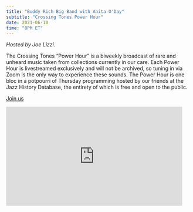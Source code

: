 ```yaml
---
title: "Buddy Rich Big Band with Anita O'Day"
subtitle: "Crossing Tones Power Hour"
date: 2021-06-10
time: "8PM ET"
---
```


<i>Hosted by Joe Lizzi.</i>

The Crossing Tones “Power Hour” is a biweekly broadcast of rare and unheard music taken from collections currently in our care. Each Power Hour is livestreamed exclusively and will not be archived, so tuning in via Zoom is the only way to experience these sounds. The Power Hour is one bloc in a potpourri of Thursday programming hosted by our friends at the Jazz History Database, the entirety of which is free and open to the public.

<!-- Put Zoom link in the href -->
<a class="button" href="https://simonsfoundation.zoom.us/j/91328673516?pwd=NnpuVnNpOGdDQUkvcldmMy9YTXRxUT09">Join us</a>

<iframe src="https://giphy.com/embed/REPL2BIiGhyFO" width="480" height="270" frameBorder="0" class="giphy-embed" allowFullScreen></iframe>